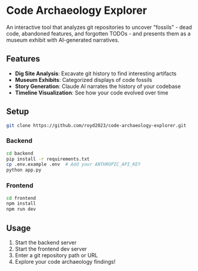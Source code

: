 # Code Archaeology Explorer

An interactive tool that analyzes git repositories to uncover "fossils" - dead code, abandoned features, and forgotten TODOs - and presents them as a museum exhibit with AI-generated narratives.

## Features

- **Dig Site Analysis**: Excavate git history to find interesting artifacts
- **Museum Exhibits**: Categorized displays of code fossils
- **Story Generation**: Claude AI narrates the history of your codebase
- **Timeline Visualization**: See how your code evolved over time

## Setup
```bash
git clone https://github.com/royd2023/code-archaeology-explorer.git
```

### Backend
```bash
cd backend
pip install -r requirements.txt
cp .env.example .env  # Add your ANTHROPIC_API_KEY
python app.py
```

### Frontend
```bash
cd frontend
npm install
npm run dev
```

## Usage

1. Start the backend server
2. Start the frontend dev server
3. Enter a git repository path or URL
4. Explore your code archaeology findings!
